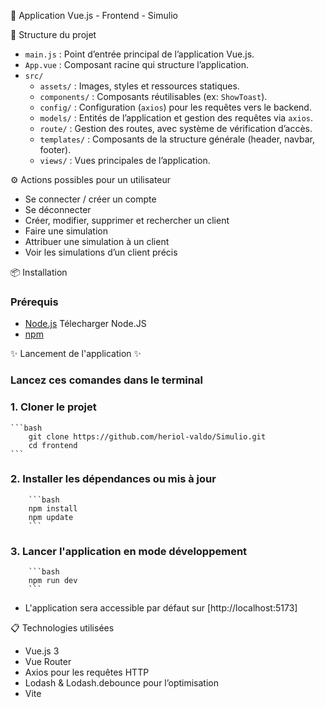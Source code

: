  🚀 Application Vue.js - Frontend - Simulio

 📁 Structure du projet

- `main.js` : Point d’entrée principal de l’application Vue.js.
- `App.vue` : Composant racine qui structure l’application.
- `src/`
  - `assets/` : Images, styles et ressources statiques.
  - `components/` : Composants réutilisables (ex: `ShowToast`).
  - `config/` : Configuration (`axios`) pour les requêtes vers le backend.
  - `models/` : Entités de l’application et gestion des requêtes via `axios`.
  - `route/` : Gestion des routes, avec système de vérification d’accès.
  - `templates/` : Composants de la structure générale (header, navbar, footer).
  - `views/` : Vues principales de l’application.



⚙️ Actions possibles pour un utilisateur

- Se connecter / créer un compte
- Se déconnecter
- Créer, modifier, supprimer et rechercher un client
- Faire une simulation
- Attribuer une simulation à un client
- Voir les simulations d’un client précis



📦 Installation 

### Prérequis

- [Node.js](https://nodejs.org/en/) Télecharger Node.JS
- [npm](https://www.npmjs.com/) 



✨ Lancement de l'application ✨

###  Lancez ces comandes dans le terminal 

### 1. Cloner le projet

    ```bash
        git clone https://github.com/heriol-valdo/Simulio.git
        cd frontend
    ```

### 2. Installer les dépendances ou mis à jour 

        ```bash
        npm install
        npm update
        ```

### 3. Lancer l'application en mode développement

        ```bash
        npm run dev
        ```

- L'application sera accessible par défaut sur [http://localhost:5173]



📋 Technologies utilisées

- Vue.js 3
- Vue Router
- Axios pour les requêtes HTTP
- Lodash & Lodash.debounce pour l’optimisation
- Vite 




